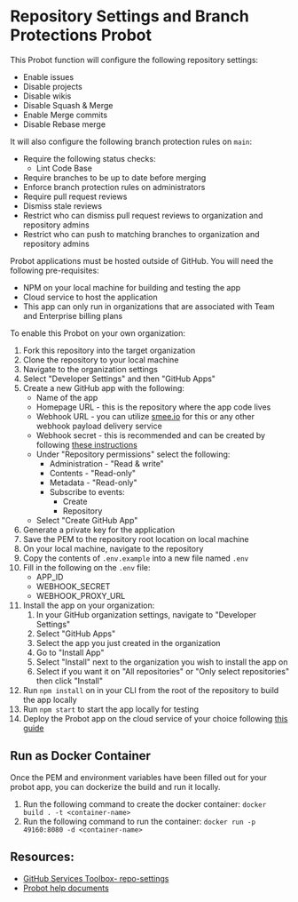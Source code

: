 # Repository Settings and Branch Protections Probot

This Probot function will configure the following repository settings:

- Enable issues
- Disable projects
- Disable wikis
- Disable Squash & Merge
- Enable Merge commits
- Disable Rebase merge

It will also configure the following branch protection rules on `main`:

- Require the following status checks:
  - Lint Code Base
- Require branches to be up to date before merging
- Enforce branch protection rules on administrators
- Require pull request reviews
- Dismiss stale reviews
- Restrict who can dismiss pull request reviews to organization and repository admins
- Restrict who can push to matching branches to organization and repository admins

Probot applications must be hosted outside of GitHub.  You will need the following pre-requisites:

- NPM on your local machine for building and testing the app
- Cloud service to host the application
- This app can only run in organizations that are associated with Team and Enterprise billing plans

To enable this Probot on your own organization:

1. Fork this repository into the target organization
1. Clone the repository to your local machine
1. Navigate to the organization settings
1. Select "Developer Settings" and then "GitHub Apps"
1. Create a new GitHub app with the following:
    - Name of the app
    - Homepage URL - this is the repository where the app code lives
    - Webhook URL - you can utilize [smee.io](https://smee.io) for this or any other webhook payload delivery service
    - Webhook secret - this is recommended and can be created by following [these instructions](FAQ.md)
    - Under "Repository permissions" select the following:
        - Administration - "Read & write"
        - Contents - "Read-only"
        - Metadata - "Read-only"
        - Subscribe to events:
            - Create
            - Repository
    - Select "Create GitHub App"
1. Generate a private key for the application
1. Save the PEM to the repository root location on local machine
1. On your local machine, navigate to the repository
1. Copy the contents of `.env.example` into a new file named `.env`
1. Fill in the following on the `.env` file:
    - APP_ID
    - WEBHOOK_SECRET
    - WEBHOOK_PROXY_URL
1. Install the app on your organization:
    1. In your GitHub organization settings, navigate to "Developer Settings"
    1. Select "GitHub Apps"
    1. Select the app you just created in the organization
    1. Go to "Install App"
    1. Select "Install" next to the organization you wish to install the app on
    1. Select if you want it on "All repositories" or "Only select repositories" then click "Install"
1. Run `npm install` on in your CLI from the root of the repository to build the app locally
1. Run `npm start` to start the app locally for testing
1. Deploy the Probot app on the cloud service of your choice following [this guide](https://probot.github.io/docs/deployment/#deploy-the-app)

## Run as Docker Container

Once the PEM and environment variables have been filled out for your probot app, you can dockerize the build and run it locally.

1. Run the following command to create the docker container:
    `docker build . -t <container-name>`
1. Run the following command to run the container:
    `docker run -p 49160:8080 -d <container-name>`

## Resources:

- [GitHub Services Toolbox- repo-settings](https://github.com/github/services-toolbox/tree/main/bots/probot/repo-settings)
- [Probot help documents](https://probot.github.io/docs/)
